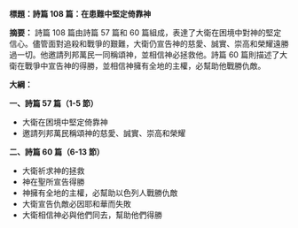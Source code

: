 **標題：詩篇 108 篇：在患難中堅定倚靠神**

**摘要：**
詩篇 108 篇由詩篇 57 篇和 60 篇組成，表達了大衛在困境中對神的堅定信心。儘管面對追殺和戰爭的艱難，大衛仍宣告神的慈愛、誠實、崇高和榮耀遠勝過一切。他邀請列邦萬民一同稱頌神，並相信神必拯救他。詩篇 60 篇則描述了大衛在戰爭中宣告神的得勝，並相信神擁有全地的主權，必幫助他戰勝仇敵。

**大綱：**

**一、詩篇 57 篇（1-5 節）**
* 大衛在困境中堅定倚靠神
* 邀請列邦萬民稱頌神的慈愛、誠實、崇高和榮耀

**二、詩篇 60 篇（6-13 節）**
* 大衛祈求神的拯救
* 神在聖所宣告得勝
* 神擁有全地的主權，必幫助以色列人戰勝仇敵
* 大衛宣告仇敵必因耶和華而失敗
* 大衛相信神必與他們同去，幫助他們得勝
